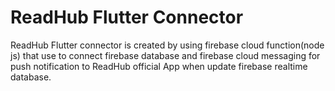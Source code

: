 # ReadHub Flutter Connector

ReadHub Flutter connector is created by using firebase cloud function(node js) that use to connect firebase database and firebase cloud messaging for push notification to ReadHub official App when update firebase realtime database.
